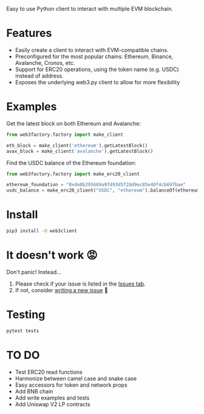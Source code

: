 Easy to use Python client to interact with multiple EVM blockchain.

# Features

- Easily create a client to interact with EVM-compatible chains.
- Preconfigured for the most popular chains: Ethereum, Binance, Avalanche, Cronos, etc.
- Support for ERC20 operations, using the token name (e.g. USDC) instead of address.
- Exposes the underlying web3.py client to allow for more flexibility

# Examples

Get the latest block on both Ethereum and Avalanche:

```python
from web3factory.factory import make_client

eth_block = make_client('ethereum').getLatestBlock()
avax_block = make_client('avalanche').getLatestBlock()
```

Find the USDC balance of the Ethereum foundation:

```python
from web3factory.factory import make_erc20_client

ethereum_foundation = "0xde0b295669a9fd93d5f28d9ec85e40f4cb697bae"
usdc_balance = make_erc20_client("USDC", "ethereum").balanceOf(ethereum_foundation)
```

# Install

```bash
pip3 install -U web3client
```

# It doesn't work 😡

Don't panic! Instead...

1. Please check if your issue is listed in the [Issues tab](https://github.com/coccoinomane/web3client/issues).
2. If not, consider [writing a new issue](https://github.com/coccoinomane/web3client/issues/new) 🙂

# Testing

```bash
pytest tests
```

# TO DO

- Test ERC20 read functions
- Harmonize between camel case and snake case
- Easy accessors for token and network props
- Add BNB chain
- Add write examples and tests
- Add Uniswap V2 LP contracts